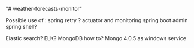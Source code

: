 "# weather-forecasts-monitor" 

Possible use of :
spring retry ?
actuator and monitoring spring boot admin
spring shell?

Elastic search? ELK?
MongoDB how to?
Mongo 4.0.5 as windows service